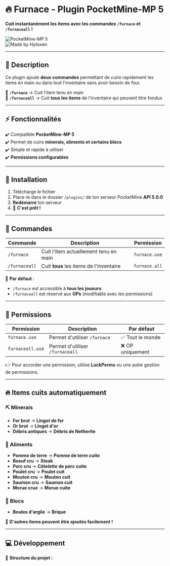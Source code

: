 # **🔥 Furnace - Plugin PocketMine-MP 5**
**Cuit instantanément les items avec les commandes `/furnace` et `/furnaceall` !**

![PocketMine-MP 5](https://img.shields.io/badge/PocketMine--MP-5.0.0-blue?style=for-the-badge)  
![Made by Hytoxen](https://img.shields.io/badge/Made%20by-Hytoxen-red?style=for-the-badge)

---

## **📜 Description**
Ce plugin ajoute **deux commandes** permettant de cuire rapidement les items en main ou dans tout l'inventaire sans avoir besoin de four.

🔹 **`/furnace`** → Cuit l'item tenu en main  
🔹 **`/furnaceall`** → Cuit **tous les items** de l'inventaire qui peuvent être fondus

---

## **⚡ Fonctionnalités**
✔️ Compatible **PocketMine-MP 5**  
✔️ Permet de cuire **minerais, aliments et certains blocs**  
✔️ Simple et rapide à utiliser  
✔️ **Permissions configurables**

---

## **🔧 Installation**
1. Télécharge le fichier
2. Place-le dans le dossier `/plugins/` de ton serveur PocketMine **API 5.0.0**
3. **Redémarre** ton serveur
4. 🎉 **C'est prêt !**

---

## **📜 Commandes**
| Commande       | Description                                      | Permission      |
|---------------|------------------------------------------------|----------------|
| `/furnace`    | Cuit l'item actuellement tenu en main         | `furnace.use`  |
| `/furnaceall` | Cuit **tous** les items de l'inventaire       | `furnace.all`  |

📌 **Par défaut** :
- `/furnace` est accessible à **tous les joueurs**
- `/furnaceall` est réservé aux **OPs** (modifiable avec les permissions)

---

## **🔑 Permissions**
| Permission       | Description                        | Par défaut |
|------------------|----------------------------------|------------|
| `furnace.use`    | Permet d'utiliser `/furnace`     | ✅ Tout le monde |
| `furnaceall.use` | Permet d'utiliser `/furnaceall`  | ❌ OP uniquement |

👉 Pour accorder une permission, utilise **LuckPerms** ou une autre gestion de permissions.

---

## **🔥 Items cuits automatiquement**
### **⛏️ Minerais**
- **Fer brut** → **Lingot de fer**
- **Or brut** → **Lingot d'or**
- **Débris antiques** → **Débris de Netherite**

### **🍖 Aliments**
- **Pomme de terre** → **Pomme de terre cuite**
- **Boeuf cru** → **Steak**
- **Porc cru** → **Côtelette de porc cuite**
- **Poulet cru** → **Poulet cuit**
- **Mouton cru** → **Mouton cuit**
- **Saumon cru** → **Saumon cuit**
- **Morue crue** → **Morue cuite**

### **🧱 Blocs**
- **Boules d'argile** → **Brique**

📌 **D'autres items peuvent être ajoutés facilement !**

---

## **💻 Développement**
📂 **Structure du projet :**  
